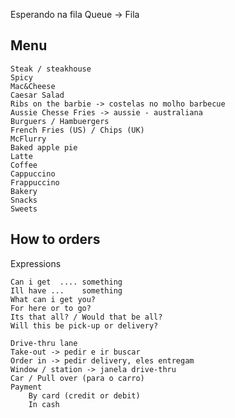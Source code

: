 Esperando na fila
Queue -> Fila

## Menu
	Steak / steakhouse
	Spicy
	Mac&Cheese
	Caesar Salad
	Ribs on the barbie -> costelas no molho barbecue
	Aussie Chesse Fries -> aussie - australiana
	Burguers / Hambuergers
	French Fries (US) / Chips (UK)
	McFlurry
	Baked apple pie
	Latte
	Coffee
	Cappuccino
	Frappuccino
	Bakery
	Snacks
	Sweets

## How to orders
Expressions

	Can i get  .... something
	Ill have ...	something
	What can i get you?
	For here or to go?
	Its that all? / Would that be all?
	Will this be pick-up or delivery?

	Drive-thru lane
	Take-out -> pedir e ir buscar
	Order in -> pedir delivery, eles entregam
	Window / station -> janela drive-thru
	Car / Pull over (para o carro)
	Payment
		By card (credit or debit)
		In cash

